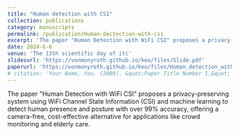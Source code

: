 ```yaml
---
title: "Human detection with CSI"
collection: publications
category: manuscripts
permalink: /publication/Human-dectection-with-csi
excerpt: 'The paper "Human Detection with WiFi CSI" proposes a privacy-preserving system using WiFi Channel State Information (CSI) and machine learning to detect human presence and posture with over 99% accuracy, offering a camera-free, cost-effective alternative for applications like crowd monitoring and elderly care.'
date: 2024-6-6
venue: 'The 13th scientific day of itc'
slidesurl: 'https://vonmonyroth.github.io/keo/files/Slide.pdf'
paperurl: 'https://vonmonyroth.github.io/keo/files/Human_detection_with_csi.pdf'
# citation: 'Your Name, You. (2009). &quot;Paper Title Number 1.&quot; <i>Journal 1</i>. 1(1).'
---
```


The paper "Human Detection with WiFi CSI" proposes a privacy-preserving system using WiFi Channel State Information (CSI) and machine learning to detect human presence and posture with over 99% accuracy, offering a camera-free, cost-effective alternative for applications like crowd monitoring and elderly care.